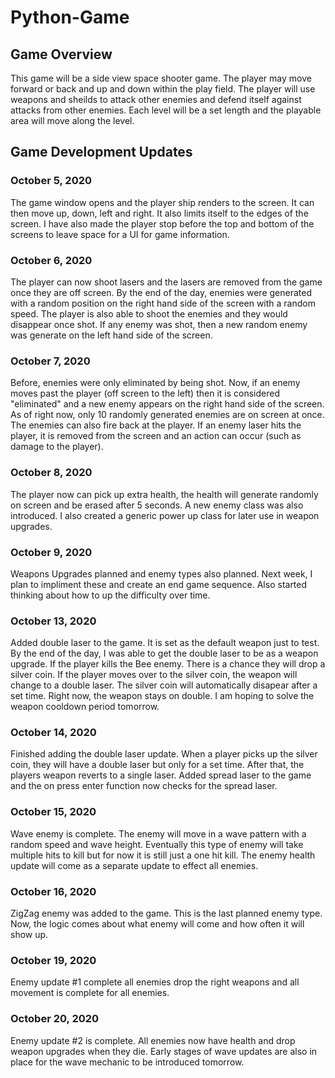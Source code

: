 # Python-Game

## Game Overview
This game will be a side view space shooter game. The player may move forward or back and up and down within the play field. The player will use weapons and sheilds to attack other enemies and defend itself against attacks from other enemies. Each level will be a set length and the playable area will move along the level.

## Game Development Updates

### October 5, 2020
The game window opens and the player ship renders to the screen. It can then move up, down, left and right. It also limits itself to the edges of the screen. I have also made the player stop before the top and bottom of the screens to leave space for a UI for game information.

### October 6, 2020
The player can now shoot lasers and the lasers are removed from the game once they are off screen. By the end of the day, enemies were generated with a random position on the right hand side of the screen with a random speed. The player is also able to shoot the enemies and they would disappear once shot. If any enemy was shot, then a new random enemy was generate on the left hand side of the screen.

### October 7, 2020
Before, enemies were only eliminated by being shot. Now, if an enemy moves past the player (off screen to the left) then it is considered "eliminated" and a new enemy appears on the right hand side of the screen. As of right now, only 10 randomly generated enemies are on screen at once. The enemies can also fire back at the player. If an enemy laser hits the player, it is removed from the screen and an action can occur (such as damage to the player). 

### October 8, 2020
The player now can pick up extra health, the health will generate randomly on screen and be erased after 5 seconds. A new enemy class was also introduced. I also created a generic power up class for later use in weapon upgrades.

### October 9, 2020
Weapons Upgrades planned and enemy types also planned. Next week, I plan to impliment these and create an end game sequence. Also started thinking about how to up the difficulty over time.

### October 13, 2020
Added double laser to the game. It is set as the default weapon just to test.
By the end of the day, I was able to get the double laser to be as a weapon upgrade. If the player kills the Bee enemy. There is a chance they will drop a silver coin. If the player moves over to the silver coin, the weapon will change to a double laser. The  silver coin will automatically disapear after a set time. Right now, the weapon stays on double. I am hoping to solve the weapon cooldown period tomorrow.

### October 14, 2020
Finished adding the double laser update. When a player picks up the silver coin, they will have a double laser but only for a set time. After that, the players weapon reverts to a single laser. Added spread laser to the game and the on press enter function now checks for the spread laser.

### October 15, 2020
Wave enemy is complete. The enemy will move in a wave pattern with a random speed and wave height. Eventually this type of enemy will take multiple hits to kill but for now it is still just a one hit kill. The enemy health update will come as a separate update to effect all enemies.

### October 16, 2020
ZigZag enemy was added to the game. This is the last planned enemy type. Now, the logic comes about what enemy will come and how often it will show up.

### October 19, 2020
Enemy update #1 complete all enemies drop the right weapons and all movement is complete for all enemies.

### October 20, 2020
Enemy update #2 is complete. All enemies now have health and drop weapon upgrades when they die. Early stages of wave updates are also in place for the wave mechanic to be introduced tomorrow.

